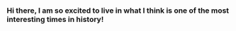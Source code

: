 ### Hi there, I am so excited to live in what I think is one of the most interesting times in history!

<!--
**A-damW/A-damW** is a ✨ _special_ ✨ repository because its `README.md` (this file) appears on your GitHub profile.

[//]: # "https://murfin.netlify.com/"

[//]: # "https://themurfin.netlify.app/"

[//]: # "https://gualmanar.netlify.app/"

[//]: # "https://gualmanar.com/"

Here are some ideas to get you started:

- 🔭 I’m currently working on ...
- 🌱 I’m currently learning ...
- 👯 I’m looking to collaborate on ...
- 🤔 I’m looking for help with ...
- 💬 Ask me about ...
- 📫 How to reach me: ...
- 😄 Pronouns: ...
- ⚡ Fun fact: ...
-->
